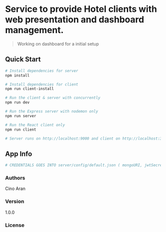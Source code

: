# Service to provide Hotel clients with web presentation and dashboard management.

> Working on dashboard for a initial setup


## Quick Start

``` bash
# Install dependencies for server
npm install

# Install dependencies for client
npm run client-install

# Run the client & server with concurrently
npm run dev

# Run the Express server with nodemon only
npm run server

# Run the React client only
npm run client

# Server runs on http://localhost:9000 and client on http://localhost:3000
```

## App Info

``` bash
# CREDENTIALS GOES INTO server/config/default.json ( mongoURI, jwtSecret, ...)

```

### Authors

Cino Aran

### Version

1.0.0

### License
